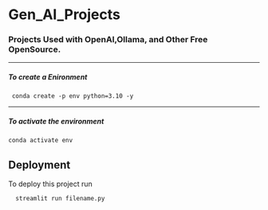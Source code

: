 # Gen_AI_Projects
### Projects Used with OpenAI,Ollama, and Other Free  OpenSource.
--------------------------------------------------------------------------------------------------------------------------------------------------------------------------------
##### To create a Enironment
```
 conda create -p env python=3.10 -y
```
-----------------------------------------------------------------------------------------------------------------------------------------------------------------------------
##### To activate the environment
```
conda activate env
```



## Deployment

To deploy this project run

```bash
  streamlit run filename.py
```


